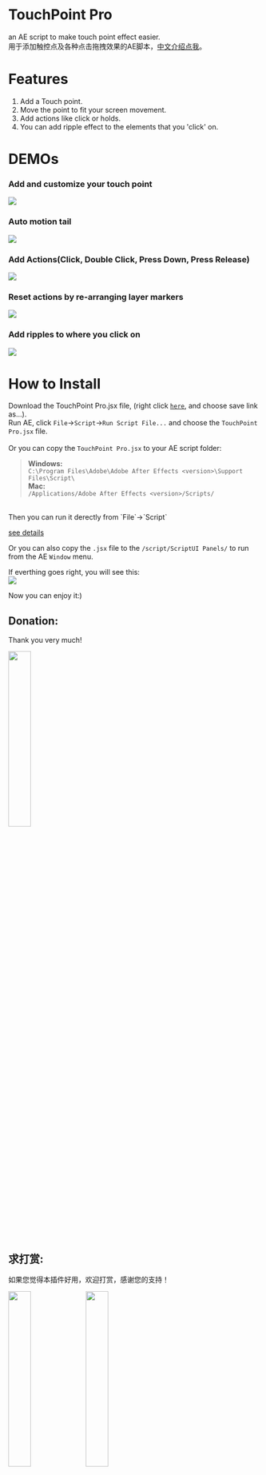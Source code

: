 # TouchPoint Pro
an AE script to make touch point effect easier.  
用于添加触控点及各种点击拖拽效果的AE脚本，[中文介绍点我](https://github.com/bigxixi/TouchPoint-Pro/blob/master/README_CN.md)。  
# Features
1. Add a Touch point.  
2. Move the point to fit your screen movement.  
3. Add actions like click or holds.  
4. You can add ripple effect to the elements that you 'click' on.  

# DEMOs

### Add and customize your touch point
![](https://raw.githubusercontent.com/bigxixi/ReadMe-Resources/master/TouchPointPro/01addpoints.gif)  

### Auto motion tail  
![](https://raw.githubusercontent.com/bigxixi/ReadMe-Resources/master/TouchPointPro/02tail.gif)  

### Add Actions(Click, Double Click, Press Down, Press Release) 
![](https://raw.githubusercontent.com/bigxixi/ReadMe-Resources/master/TouchPointPro/03addaction.gif)  

### Reset actions by re-arranging layer markers 
![](https://raw.githubusercontent.com/bigxixi/ReadMe-Resources/master/TouchPointPro/04resetaction.gif)  

### Add ripples to where you click on  
![](https://raw.githubusercontent.com/bigxixi/ReadMe-Resources/master/TouchPointPro/05addripples.gif)  

# How to Install
Download the TouchPoint Pro.jsx file, (right click [`here`](https://raw.githubusercontent.com/bigxixi/TouchPoint-Pro/master/TouchPoint%20Pro.jsx), and choose save link as...).</br>
Run AE, click `File`->`Script`->`Run Script File...` and choose the `TouchPoint Pro.jsx` file.  
</br>
Or you can copy the `TouchPoint Pro.jsx` to your AE script folder:
>**Windows:**  
>`C:\Program Files\Adobe\Adobe After Effects <version>\Support Files\Script\`  
>**Mac:**  
>`/Applications/Adobe After Effects <version>/Scripts/`

</br>
Then you can run it derectly from `File`->`Script`  

[see details](https://helpx.adobe.com/after-effects/using/scripts.html)</br>

Or you can also copy the `.jsx` file to the `/script/ScriptUI Panels/` to run from the AE `Window` menu.

If everthing goes right, you will see this:</br>
![](https://raw.githubusercontent.com/bigxixi/ReadMe-Resources/master/TouchPointProEN.png)</br>

Now you can enjoy it:)

## Donation:
Thank you very much!  

[<img src="http://bigxixi.com/donate/index.hyperesources/paypal.png" width="30%" height="30%">](https://www.paypal.me/bigxixi/)  
## 求打赏:
如果您觉得本插件好用，欢迎打赏，感谢您的支持！  

[<img src="http://bigxixi.com/donate/index.hyperesources/wechat.png" width="30%" height="30%">](http://bigxixi.com/donate)
[<img src="http://bigxixi.com/donate/index.hyperesources/alipay.jpg" width="30%" height="30%">](http://bigxixi.com/donate)  

